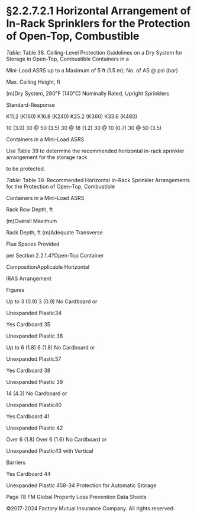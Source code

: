 # §2.2.7.2.1 Horizontal Arrangement of In-Rack Sprinklers for the Protection of Open-Top, Combustible



_Table:_ Table 38. Ceiling-Level Protection Guidelines on a Dry System for Storage in Open-Top, Combustible Containers in a

Mini-Load ASRS up to a Maximum of 5 ft (1.5 m); No. of AS @ psi (bar)

Max. Ceiling Height, ft

(m)Dry System, 280°F (140°C) Nominally Rated, Upright Sprinklers

Standard-Response

K11.2 (K160) K16.8 (K240) K25.2 (K360) K33.6 (K480)

10 (3.0) 30 @ 50 (3.5) 30 @ 18 (1.2) 30 @ 10 (0.7) 30 @ 50 (3.5)

Containers in a Mini-Load ASRS

Use Table 39 to determine the recommended horizontal in-rack sprinkler arrangement for the storage rack

to be protected.

_Table:_ Table 39. Recommended Horizontal In-Rack Sprinkler Arrangements for the Protection of Open-Top, Combustible

Containers in a Mini-Load ASRS

Rack Row Depth, ft

(m)Overall Maximum

Rack Depth, ft (m)Adequate Transverse

Flue Spaces Provided

per Section 2.2.1.4?Open-Top Container

CompositionApplicable Horizontal

IRAS Arrangement

Figures

Up to 3 (0.9) 3 (0.9) No Cardboard or

Unexpanded Plastic34

Yes Cardboard 35

Unexpanded Plastic 36

Up to 6 (1.8) 6 (1.8) No Cardboard or

Unexpanded Plastic37

Yes Cardboard 38

Unexpanded Plastic 39

14 (4.3) No Cardboard or

Unexpanded Plastic40

Yes Cardboard 41

Unexpanded Plastic 42

Over 6 (1.8) Over 6 (1.6) No Cardboard or

Unexpanded Plastic43 with Vertical

Barriers

Yes Cardboard 44

Unexpanded Plastic 458-34 Protection for Automatic Storage

Page 78 FM Global Property Loss Prevention Data Sheets

©2017-2024 Factory Mutual Insurance Company. All rights reserved.